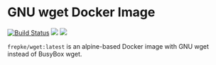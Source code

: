 # GNU wget Docker Image

[![Build Status](https://api.cirrus-ci.com/github/frepke/wget.svg)](https://cirrus-ci.com/github/frepke/wget)
[![](https://images.microbadger.com/badges/image/frepke/wget.svg)](https://microbadger.com/images/frepke/wget)
[![](https://images.microbadger.com/badges/image/frepke/wget.svg)](https://microbadger.com/images/frepke/wget)

`frepke/wget:latest` is an alpine-based Docker image with GNU wget instead of BusyBox wget.
